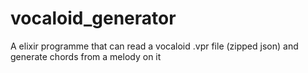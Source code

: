 # vocaloid_generator
A elixir programme that can read a vocaloid .vpr file (zipped json) and generate chords from a melody on it

